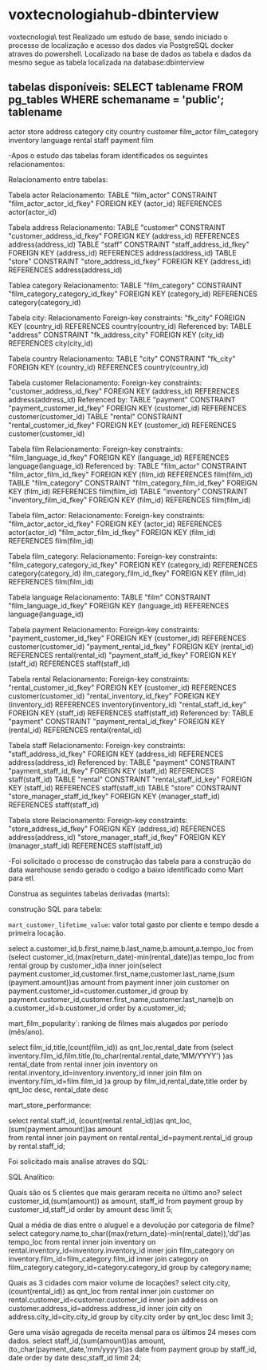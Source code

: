 # voxtecnologiahub-dbinterview
voxtecnologia\ test
Realizado um estudo de base, sendo iniciado o processo de localização e acesso dos dados via PostgreSQL docker atraves do powershell.
Localizado na base de dados as tabela e dados da mesmo segue as tabela localizada na database:dbinterview 

tabelas disponíveis:
SELECT tablename FROM pg_tables WHERE schemaname = 'public';
   tablename
---------------
 actor
 store
 address
 category
 city
 country
 customer
 film_actor
 film_category
 inventory
 language
 rental
 staff
 payment
 film
 
-Apos o estudo das tabelas foram identificados os seguintes relacionamentos:

Relacionamento entre tabelas:

Tabela actor
 Relacionamento:
 TABLE "film_actor" CONSTRAINT "film_actor_actor_id_fkey" FOREIGN KEY (actor_id) REFERENCES actor(actor_id)
 
Tabela address
 Relacionamento:
  TABLE "customer" CONSTRAINT "customer_address_id_fkey" FOREIGN KEY (address_id) REFERENCES address(address_id) 
    TABLE "staff" CONSTRAINT "staff_address_id_fkey" FOREIGN KEY (address_id) REFERENCES address(address_id) 
    TABLE "store" CONSTRAINT "store_address_id_fkey" FOREIGN KEY (address_id) REFERENCES address(address_id)

Tablea category
 Relacionamento:
 TABLE "film_category" CONSTRAINT "film_category_category_id_fkey" FOREIGN KEY (category_id) REFERENCES category(category_id) 

Tabela city:
Relacionamento
Foreign-key constraints:
    "fk_city" FOREIGN KEY (country_id) REFERENCES country(country_id)
Referenced by:
    TABLE "address" CONSTRAINT "fk_address_city" FOREIGN KEY (city_id) REFERENCES city(city_id)
	
Tabela country
 Relacionamento:
    TABLE "city" CONSTRAINT "fk_city" FOREIGN KEY (country_id) REFERENCES country(country_id)
	
Tabela customer
 Relacionamento:
	Foreign-key constraints:
    "customer_address_id_fkey" FOREIGN KEY (address_id) REFERENCES address(address_id) 
 Referenced by:
    TABLE "payment" CONSTRAINT "payment_customer_id_fkey" FOREIGN KEY (customer_id) REFERENCES customer(customer_id) 
    TABLE "rental" CONSTRAINT "rental_customer_id_fkey" FOREIGN KEY (customer_id) REFERENCES customer(customer_id) 
	
Tabela film
 Relacionamento:
	Foreign-key constraints:
    "film_language_id_fkey" FOREIGN KEY (language_id) REFERENCES language(language_id) 
 Referenced by:
    TABLE "film_actor" CONSTRAINT "film_actor_film_id_fkey" FOREIGN KEY (film_id) REFERENCES film(film_id) 
    TABLE "film_category" CONSTRAINT "film_category_film_id_fkey" FOREIGN KEY (film_id) REFERENCES film(film_id)
    TABLE "inventory" CONSTRAINT "inventory_film_id_fkey" FOREIGN KEY (film_id) REFERENCES film(film_id) 

Tabela film_actor:
 Relacionamento:
  Foreign-key constraints:
    "film_actor_actor_id_fkey" FOREIGN KEY (actor_id) REFERENCES actor(actor_id) 
    "film_actor_film_id_fkey" FOREIGN KEY (film_id) REFERENCES film(film_id) 

Tabela film_category:
 Relacionamento:
	Foreign-key constraints:
    "film_category_category_id_fkey" FOREIGN KEY (category_id) REFERENCES category(category_id) 
	ilm_category_film_id_fkey" FOREIGN KEY (film_id) REFERENCES film(film_id) 

Tabela language
 Relacionamento:
	TABLE "film" CONSTRAINT "film_language_id_fkey" FOREIGN KEY (language_id) REFERENCES language(language_id) 
	
Tabela payment
 Relacionamento:
	Foreign-key constraints:
    "payment_customer_id_fkey" FOREIGN KEY (customer_id) REFERENCES customer(customer_id) 
    "payment_rental_id_fkey" FOREIGN KEY (rental_id) REFERENCES rental(rental_id) 
    "payment_staff_id_fkey" FOREIGN KEY (staff_id) REFERENCES staff(staff_id) 
	
Tabela rental
 Relacionamento:
	Foreign-key constraints:
    "rental_customer_id_fkey" FOREIGN KEY (customer_id) REFERENCES customer(customer_id) 
    "rental_inventory_id_fkey" FOREIGN KEY (inventory_id) REFERENCES inventory(inventory_id) 
    "rental_staff_id_key" FOREIGN KEY (staff_id) REFERENCES staff(staff_id)
	Referenced by:
    TABLE "payment" CONSTRAINT "payment_rental_id_fkey" FOREIGN KEY (rental_id) REFERENCES rental(rental_id) 
	
Tabela staff
	Relacionamento:
		Foreign-key constraints:
		"staff_address_id_fkey" FOREIGN KEY (address_id) REFERENCES address(address_id) 
		Referenced by:
		TABLE "payment" CONSTRAINT "payment_staff_id_fkey" FOREIGN KEY (staff_id) REFERENCES staff(staff_id) 
		TABLE "rental" CONSTRAINT "rental_staff_id_key" FOREIGN KEY (staff_id) REFERENCES staff(staff_id)
		TABLE "store" CONSTRAINT "store_manager_staff_id_fkey" FOREIGN KEY (manager_staff_id) REFERENCES staff(staff_id) 

Tabela store
 Relacionamento:
	Foreign-key constraints:
    "store_address_id_fkey" FOREIGN KEY (address_id) REFERENCES address(address_id) 
    "store_manager_staff_id_fkey" FOREIGN KEY (manager_staff_id) REFERENCES staff(staff_id) 

-Foi solicitado o processo de construção das tabela para a construção do data warehouse sendo gerado o codigo a baixo identificado como Mart para etl.

Construa as seguintes tabelas derivadas (marts):

construção SQL para tabela:

`mart_customer_lifetime_value`: valor total gasto por cliente e tempo desde a primeira locação.

select a.customer_id,b.first_name,b.last_name,b.amount,a.tempo_loc
	   from (select customer_id,(max(return_date)-min(rental_date))as tempo_loc  from rental group by customer_id)a
 inner join(select payment.customer_id,customer.first_name,customer.last_name,(sum (payment.amount))as amount from payment
   inner join customer on payment.customer_id=customer.customer_id group by  payment.customer_id,customer.first_name,customer.last_name)b
 on a.customer_id=b.customer_id
order by a.customer_id;
 
 mart_film_popularity`: ranking de filmes mais alugados por período (mês/ano).
 
 select film_id,title,(count(film_id)) as qnt_loc,rental_date from (select inventory.film_id,film.title,(to_char(rental.rental_date,'MM/YYYY') )as rental_date from rental 
inner join inventory on rental.inventory_id=inventory.inventory_id inner join film on inventory.film_id=film.film_id )a
 group by film_id,rental_date,title order by qnt_loc desc, rental_date desc
 
 mart_store_performance: 

select rental.staff_id, (count(rental.rental_id))as qnt_loc, (sum(payment.amount))as amount  
from rental inner join payment on rental.rental_id=payment.rental_id group by rental.staff_id;

Foi solicitado mais analise atraves do SQL: 

SQL Analítico:

Quais são os 5 clientes que mais geraram receita no último ano?
select customer_id,(sum(amount)) as amount, staff_id from payment group by customer_id,staff_id order by amount desc  limit 5;

Qual a média de dias entre o aluguel e a devolução por categoria de filme?
select category.name,to_char((max(return_date)-min(rental_date)),'dd')as tempo_loc from rental 
inner join inventory on rental.inventory_id=inventory.inventory_id 
inner join film_category on inventory.film_id=film_category.film_id
inner join category on film_category.category_id=category.category_id
group by category.name;

Quais as 3 cidades com maior volume de locações?
select city.city, (count(rental_id)) as qnt_loc from rental 
inner join customer on  rental.customer_id=customer.customer_id
inner join address on customer.address_id=address.address_id
inner join city on address.city_id=city.city_id
group by city.city
order by qnt_loc desc limit 3;

Gere uma visão agregada de receita mensal para os últimos 24 meses com dados.
select staff_id,(sum(amount))as amount, (to_char(payment_date,'mm/yyyy'))as date from payment group by staff_id, date order by date desc,staff_id limit 24;
